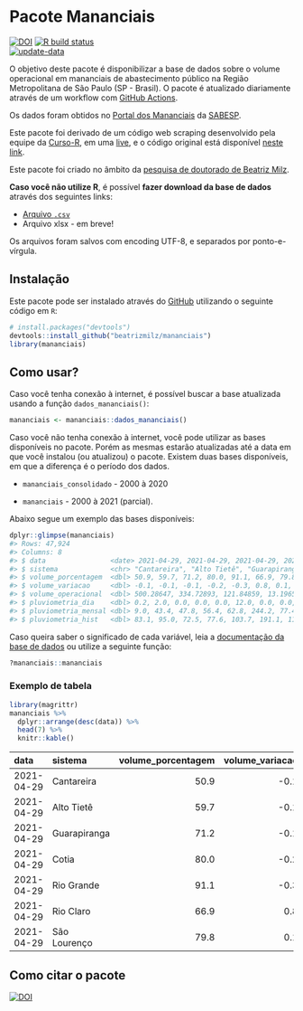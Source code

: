 
<!-- README.md is generated from README.Rmd. Please edit that file -->

# Pacote Mananciais

<!-- badges: start -->

[![DOI](https://zenodo.org/badge/DOI/10.5281/zenodo.4319745.svg)](https://doi.org/10.5281/zenodo.4319745)
[![R build
status](https://github.com/beatrizmilz/mananciais/workflows/R-CMD-check/badge.svg)](https://github.com/beatrizmilz/mananciais/actions)  
[![update-data](https://github.com/beatrizmilz/mananciais/actions/workflows/2-update_data.yaml/badge.svg)](https://github.com/beatrizmilz/mananciais/actions/workflows/2-update_data.yaml)
<!-- badges: end -->

O objetivo deste pacote é disponibilizar a base de dados sobre o volume
operacional em mananciais de abastecimento público na Região
Metropolitana de São Paulo (SP - Brasil). O pacote é atualizado
diariamente através de um workflow com [GitHub
Actions](https://github.com/beatrizmilz/mananciais/actions).

Os dados foram obtidos no [Portal dos
Mananciais](http://mananciais.sabesp.com.br/Situacao) da
[SABESP](http://site.sabesp.com.br/site/Default.aspx).

Este pacote foi derivado de um código web scraping desenvolvido pela
equipe da [Curso-R](https://www.curso-r.com/), em uma
[live](https://youtu.be/jvZIxrMmOcQ), e o código original está
disponível [neste
link](https://github.com/curso-r/lives/blob/master/drafts/20200730_scraper_sabesp.R).

Este pacote foi criado no âmbito da [pesquisa de doutorado de Beatriz
Milz](https://beatrizmilz.github.io/tese/).

**Caso você não utilize R**, é possível **fazer download da base de
dados** através dos seguintes links:

  - [Arquivo
    `.csv`](https://github.com/beatrizmilz/mananciais/raw/master/inst/extdata/mananciais.csv)
  - Arquivo xlsx - em breve\!

Os arquivos foram salvos com encoding UTF-8, e separados por
ponto-e-vírgula.

## Instalação

Este pacote pode ser instalado através do [GitHub](https://github.com/)
utilizando o seguinte código em `R`:

``` r
# install.packages("devtools")
devtools::install_github("beatrizmilz/mananciais")
library(mananciais)
```

## Como usar?

Caso você tenha conexão à internet, é possível buscar a base atualizada
usando a função `dados_mananciais()`:

``` r
mananciais <- mananciais::dados_mananciais() 
```

Caso você não tenha conexão à internet, você pode utilizar as bases
disponíveis no pacote. Porém as mesmas estarão atualizadas até a data em
que você instalou (ou atualizou) o pacote. Existem duas bases
disponíveis, em que a diferença é o período dos dados.

  - `mananciais_consolidado` - 2000 à 2020

  - `mananciais` - 2000 à 2021 (parcial).

Abaixo segue um exemplo das bases disponíveis:

``` r
dplyr::glimpse(mananciais)
#> Rows: 47,924
#> Columns: 8
#> $ data                <date> 2021-04-29, 2021-04-29, 2021-04-29, 2021-04-29, 2…
#> $ sistema             <chr> "Cantareira", "Alto Tietê", "Guarapiranga", "Cotia…
#> $ volume_porcentagem  <dbl> 50.9, 59.7, 71.2, 80.0, 91.1, 66.9, 79.8, 51.0, 59…
#> $ volume_variacao     <dbl> -0.1, -0.1, -0.1, -0.2, -0.3, 0.8, 0.1, -0.1, -0.1…
#> $ volume_operacional  <dbl> 500.28647, 334.72893, 121.84859, 13.19650, 102.166…
#> $ pluviometria_dia    <dbl> 0.2, 2.0, 0.0, 0.0, 0.0, 12.0, 0.0, 0.0, 0.1, 1.2,…
#> $ pluviometria_mensal <dbl> 9.0, 43.4, 47.8, 56.4, 62.8, 244.2, 77.4, 8.8, 41.…
#> $ pluviometria_hist   <dbl> 83.1, 95.0, 72.5, 77.6, 103.7, 191.1, 111.3, 83.1,…
```

Caso queira saber o significado de cada variável, leia a [documentação
da base de
dados](https://beatrizmilz.github.io/mananciais/reference/mananciais.html)
ou utilize a seguinte função:

``` r
?mananciais::mananciais
```

### Exemplo de tabela

``` r
library(magrittr)
mananciais %>% 
  dplyr::arrange(desc(data)) %>% 
  head(7) %>%
  knitr::kable()
```

| data       | sistema      | volume\_porcentagem | volume\_variacao | volume\_operacional | pluviometria\_dia | pluviometria\_mensal | pluviometria\_hist |
| :--------- | :----------- | ------------------: | ---------------: | ------------------: | ----------------: | -------------------: | -----------------: |
| 2021-04-29 | Cantareira   |                50.9 |            \-0.1 |           500.28647 |               0.2 |                  9.0 |               83.1 |
| 2021-04-29 | Alto Tietê   |                59.7 |            \-0.1 |           334.72893 |               2.0 |                 43.4 |               95.0 |
| 2021-04-29 | Guarapiranga |                71.2 |            \-0.1 |           121.84859 |               0.0 |                 47.8 |               72.5 |
| 2021-04-29 | Cotia        |                80.0 |            \-0.2 |            13.19650 |               0.0 |                 56.4 |               77.6 |
| 2021-04-29 | Rio Grande   |                91.1 |            \-0.3 |           102.16672 |               0.0 |                 62.8 |              103.7 |
| 2021-04-29 | Rio Claro    |                66.9 |              0.8 |             9.13804 |              12.0 |                244.2 |              191.1 |
| 2021-04-29 | São Lourenço |                79.8 |              0.1 |            70.86413 |               0.0 |                 77.4 |              111.3 |

## Como citar o pacote

[![DOI](https://zenodo.org/badge/DOI/10.5281/zenodo.4319745.svg)](https://doi.org/10.5281/zenodo.4319745)
